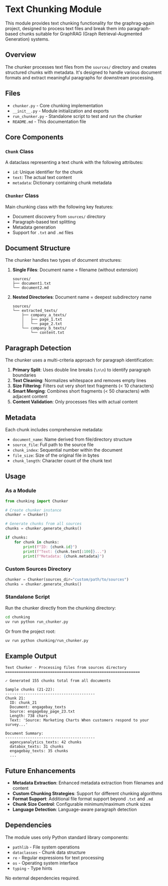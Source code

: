 # Text Chunking Module

This module provides text chunking functionality for the graphrag-again project, designed to process text files and break them into paragraph-based chunks suitable for GraphRAG (Graph Retrieval-Augmented Generation) systems.

## Overview

The chunker processes text files from the `sources/` directory and creates structured chunks with metadata. It's designed to handle various document formats and extract meaningful paragraphs for downstream processing.

## Files

- `chunker.py` - Core chunking implementation
- `__init__.py` - Module initialization and exports
- `run_chunker.py` - Standalone script to test and run the chunker
- `README.md` - This documentation file

## Core Components

### `Chunk` Class
A dataclass representing a text chunk with the following attributes:
- `id`: Unique identifier for the chunk
- `text`: The actual text content
- `metadata`: Dictionary containing chunk metadata

### `Chunker` Class
Main chunking class with the following key features:
- Document discovery from `sources/` directory
- Paragraph-based text splitting
- Metadata generation
- Support for `.txt` and `.md` files

## Document Structure

The chunker handles two types of document structures:

1. **Single Files**: Document name = filename (without extension)
   ```
   sources/
   ├── document1.txt
   └── document2.md
   ```

2. **Nested Directories**: Document name = deepest subdirectory name
   ```
   sources/
   └── extracted_texts/
       ├── company_a_texts/
       │   ├── page_1.txt
       │   └── page_2.txt
       └── company_b_texts/
           └── content.txt
   ```

## Paragraph Detection

The chunker uses a multi-criteria approach for paragraph identification:

1. **Primary Split**: Uses double line breaks (`\n\n`) to identify paragraph boundaries
2. **Text Cleaning**: Normalizes whitespace and removes empty lines
3. **Size Filtering**: Filters out very short text fragments (< 10 characters)
4. **Smart Merging**: Combines short fragments (< 50 characters) with adjacent content
5. **Content Validation**: Only processes files with actual content

## Metadata

Each chunk includes comprehensive metadata:
- `document_name`: Name derived from file/directory structure
- `source_file`: Full path to the source file
- `chunk_index`: Sequential number within the document
- `file_size`: Size of the original file in bytes
- `chunk_length`: Character count of the chunk text

## Usage

### As a Module

```python
from chunking import Chunker

# Create chunker instance
chunker = Chunker()

# Generate chunks from all sources
chunks = chunker.generate_chunks()

if chunks:
    for chunk in chunks:
        print(f"ID: {chunk.id}")
        print(f"Text: {chunk.text[:100]}...")
        print(f"Metadata: {chunk.metadata}")
```

### Custom Sources Directory

```python
chunker = Chunker(sources_dir="custom/path/to/sources")
chunks = chunker.generate_chunks()
```

### Standalone Script

Run the chunker directly from the chunking directory:

```bash
cd chunking
uv run python run_chunker.py
```

Or from the project root:

```bash
uv run python chunking/run_chunker.py
```

## Example Output

```
Text Chunker - Processing files from sources directory
============================================================

✓ Generated 155 chunks total from all documents

Sample chunks (21-22):
----------------------------------------
Chunk 21:
  ID: chunk_21
  Document: engagebay_texts
  Source: engagebay_page_23.txt
  Length: 738 chars
  Text: 'Source: Marketing Charts When customers respond to your survey...'

Document Summary:
----------------------------------------
  agencyanalytics_texts: 42 chunks
  databox_texts: 31 chunks
  engagebay_texts: 35 chunks
  ...
```

## Future Enhancements

- **Metadata Extraction**: Enhanced metadata extraction from filenames and content
- **Custom Chunking Strategies**: Support for different chunking algorithms
- **Format Support**: Additional file format support beyond `.txt` and `.md`
- **Chunk Size Control**: Configurable minimum/maximum chunk sizes
- **Language Detection**: Language-aware paragraph detection

## Dependencies

The module uses only Python standard library components:
- `pathlib` - File system operations
- `dataclasses` - Chunk data structure
- `re` - Regular expressions for text processing
- `os` - Operating system interface
- `typing` - Type hints

No external dependencies required.